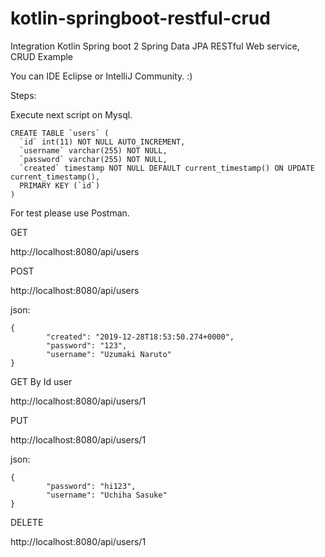 # kotlin-springboot-restful-crud

Integration Kotlin Spring boot 2 Spring Data JPA RESTful Web service, CRUD Example

You can IDE Eclipse or IntelliJ Community. :)

Steps:

Execute next script on Mysql.
```
CREATE TABLE `users` (
  `id` int(11) NOT NULL AUTO_INCREMENT,
  `username` varchar(255) NOT NULL,
  `password` varchar(255) NOT NULL,
  `created` timestamp NOT NULL DEFAULT current_timestamp() ON UPDATE current_timestamp(),
  PRIMARY KEY (`id`)
)
```


For test please use Postman.

GET

http://localhost:8080/api/users

POST

http://localhost:8080/api/users

json:
```
{
        "created": "2019-12-28T18:53:50.274+0000",
        "password": "123",
        "username": "Uzumaki Naruto"
}
```

GET By Id user

http://localhost:8080/api/users/1

PUT

http://localhost:8080/api/users/1

json:
```
{
        "password": "hi123",
        "username": "Uchiha Sasuke"
}
```

DELETE

http://localhost:8080/api/users/1



